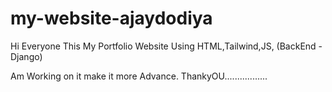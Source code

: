 # my-website-ajaydodiya
Hi Everyone This My Portfolio Website Using HTML,Tailwind,JS, (BackEnd - Django)

Am Working on it make it more Advance.
ThankyOU.................


